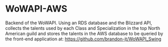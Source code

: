 # WoWAPI-AWS
Backend of the WoWAPI.
Using an RDS database and the Blizzard API, collects the talents used by each Class and Specialization in the top North American guild and stores the talents in the AWS database to be queried by the front-end application at: https://github.com/brandon-jt/WoWAPI_Swing
